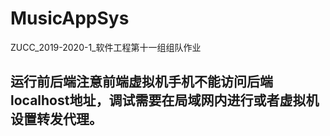 # MusicAppSys
ZUCC_2019-2020-1_软件工程第十一组组队作业

## 运行前后端注意前端虚拟机手机不能访问后端localhost地址，调试需要在局域网内进行或者虚拟机设置转发代理。

